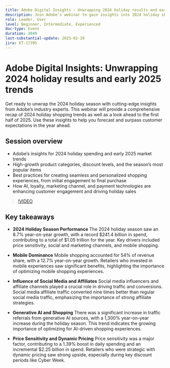 ```yaml
---
title: Adobe Digital Insights - Unwrapping 2024 holiday results and early 2025 trends
description: Join Adobe’s webinar to gain insights into 2024 holiday shopping trends and early 2025 market forecasts, explore high-growth product categories, and learn best practices for creating personalized shopping experiences using AI and advanced technologies.
role: Leader, User
level: Beginner, Intermediate, Experienced
doc-type: Event
duration: 3049
last-substantial-update: 2025-02-20
jira: KT-17395
---
```


# Adobe Digital Insights: Unwrapping 2024 holiday results and early 2025 trends

Get ready to unwrap the 2024 holiday season with cutting-edge insights from Adobe’s industry experts. This webinar will provide a comprehensive recap of 2024 holiday shopping trends as well as a look ahead to the first half of 2025.  Use these insights to help you forecast and surpass customer expectations in the year ahead. 

## Session overview

* Adobe’s insights for 2024 holiday spending and early 2025 market trends 
* High-growth product categories, discount levels, and the season’s most popular items 
* Best practices for creating seamless and personalized shopping experiences, from initial engagement to final purchase 
* How AI, loyalty, marketing channel, and payment technologies are enhancing customer engagement and driving holiday sales

>[!VIDEO](https://video.tv.adobe.com/v/3446271/?learn=on&enablevpops)

## Key takeaways

* **2024 Holiday Season Performance** The 2024 holiday season saw an 8.7% year-on-year growth, with a record $241.4 billion in spend, contributing to a total of $1.05 trillion for the year. Key drivers included price sensitivity, social and marketing channels, and mobile shopping.

* **Mobile Dominance** Mobile shopping accounted for 54% of revenue share, with a 12.7% year-on-year growth. Retailers who invested in mobile experiences saw significant benefits, highlighting the importance of optimizing mobile shopping experiences.

* **Influence of Social Media and Affiliates** Social media influencers and affiliate channels played a crucial role in driving traffic and conversions. Social media affiliate traffic converted nine times better than regular social media traffic, emphasizing the importance of strong affiliate strategies.

* **Generative AI and Shopping** There was a significant increase in traffic referrals from generative AI sources, with a 1,300% year-on-year increase during the holiday season. This trend indicates the growing importance of optimizing for AI-driven shopping experiences.

* **Price Sensitivity and Dynamic Pricing** Price sensitivity was a major factor, contributing to a 1.39% boost in daily spending and an incremental $2.25 billion in spend. Retailers who were strategic with dynamic pricing saw strong upside, especially during key discount periods like Cyber Week.